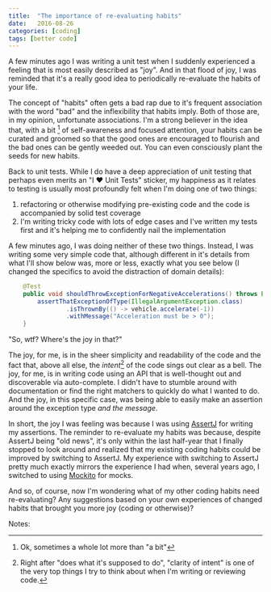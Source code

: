 ```yaml
---
title:  "The importance of re-evaluating habits"
date:   2016-08-26
categories: [coding]
tags: [better code]
---
```

A few minutes ago I was writing a unit test when I suddenly experienced a feeling that is most easily described as "joy".  And in that flood of joy, I was reminded that it's a really good idea to periodically re-evaluate the habits of your life.

The concept of "habits" often gets a bad rap due to it's frequent association with the word "bad" and the inflexibility that habits imply.  Both of those are, in my opinion, unfortunate associations.  I'm a strong believer in the idea that, with a bit [^1] of self-awareness and focused attention, your habits can be curated and groomed so that the good ones are encouraged to flourish and the bad ones can be gently weeded out.  You can even consciously plant the seeds for new habits.

Back to unit tests.  While I do have a deep appreciation of unit testing that perhaps even merits an "I ♥ Unit Tests" sticker, my happiness as it relates to testing is usually most profoundly felt when I'm doing one of two things:

1. refactoring or otherwise modifying pre-existing code and the code is accompanied by solid test coverage
2. I'm writing tricky code with lots of edge cases and I've written my tests first and it's helping me to confidently nail the implementation

A few minutes ago, I was doing neither of these two things.  Instead, I was writing some very simple code that, although different in it's details from what I'll show below was, more or less, exactly what you see below (I changed the specifics to avoid the distraction of domain details):

```java
    @Test
    public void shouldThrowExceptionForNegativeAccelerations() throws Exception {
        assertThatExceptionOfType(IllegalArgumentException.class)
                .isThrownBy(() -> vehicle.accelerate(-1))
                .withMessage("Acceleration must be > 0");
    }
```

"So, wtf?  Where's the joy in that?"

The joy, for me, is in the sheer simplicity and readability of the code and the fact that, above all else, the *intent*[^2] of the code sings out clear as a bell.  The joy, for me, is in writing code using an API that is well-thought out and discoverable via auto-complete.  I didn't have to stumble around with documentation or find the right matchers to quickly do what I wanted to do.  And the joy, in this specific case, was being able to easily make an assertion around the exception type *and the message*.

In short, the joy I was feeling was because I was using [AssertJ](http://joel-costigliola.github.io/assertj/) for writing my assertions.  The reminder to re-evaluate my habits was because, despite AssertJ being "old news", it's only within the last half-year that I finally stopped to look around and realized that my existing coding habits could be improved by switching to AssertJ.  My experience with switching to AssertJ pretty much exactly mirrors the experience I had when, several years ago, I switched to using [Mockito](http://mockito.org/) for mocks.

And so, of course, now I'm wondering what of my other coding habits need re-evaluating?  Any suggestions based on your own experiences of changed habits that brought you more joy (coding or otherwise)?

Notes:

[^1]: Ok, sometimes a whole lot more than "a bit"
[^2]: Right after "does what it's supposed to do", "clarity of intent" is one of the very top things I try to think about when I'm writing or reviewing code.
